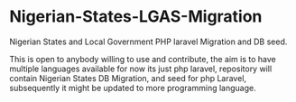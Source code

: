 # Nigerian-States-LGAS-Migration
Nigerian States and Local Government PHP laravel Migration and DB seed.


This is open to anybody willing to use and contribute, the aim is to have multiple languages available for now its just php laravel, repository will contain Nigerian States DB Migration, and seed for php Laravel, subsequently it might be updated to more programming language.
